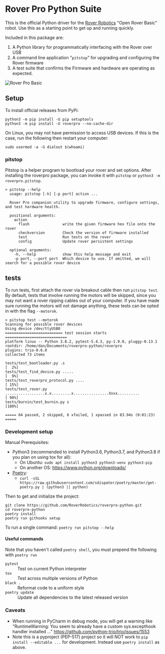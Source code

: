 # Rover Pro Python Suite

This is the official Python driver for the [Rover Robotics](https://roverrobotics.com/) "Open Rover Basic" robot. Use this as a starting point to get up and running quickly.

Included in this package are:

1. A Python library for programmatically interfacing with the Rover over USB
2. A command line application "`pitstop`" for upgrading and configuring the Rover firmware
3. A test suite that confirms the Firmware and hardware are operating as expected.

![Rover Pro Basic](https://docs.roverrobotics.com/1-manuals/0-cover-photos/1-open-rover-basic-getting-started-vga.jpg)

## Setup

To install official releases from PyPi:

```shell script
python3 -m pip install -U pip setuptools
python3 -m pip install -U roverpro --no-cache-dir
```

On Linux, you may not have permission to access USB devices. If this is the case, run the following then restart your computer:

```shell script
sudo usermod -a -G dialout $(whoami)
```

### pitstop

Pitstop is a helper program to bootload your rover and set options. After installing the roverpro package, you can invoke it with `pitstop` or `python3 -m roverpro.pitstop`.

```text
> pitstop --help
  usage: pitstop [-h] [-p port] action ...
  
  Rover Pro companion utility to upgrade firmware, configure settings, and test hardware health.
  
  positional arguments:
    action
      flash               write the given firmware hex file onto the rover
      checkversion        Check the version of firmware installed
      test                Run tests on the rover
      config              Update rover persistent settings
  
  optional arguments:
    -h, --help            show this help message and exit
    -p port, --port port  Which device to use. If omitted, we will search for a possible rover device
```

## tests

To run tests, first attach the rover via breakout cable then run `pitstop test`.
By default, tests that involve running the motors will be skipped, since you may not want a rover ripping cables out of your computer. If you have made sure running the motors will not damage anything, these tests can be opted in with the flag `--motorok`.

```text
> pitstop test --motorok
Scanning for possible rover devices
Using device /dev/ttyUSB0
========================== test session starts ============================
platform linux -- Python 3.8.2, pytest-5.4.3, py-1.9.0, pluggy-0.13.1
rootdir: /home/dan/Documents/roverpro-python/roverpro
plugins: trio-0.6.0
collected 73 items                                                                                                                                                                                           

tests/test_bootloader.py .s                                                                                                                                                                            [  2%]
tests/test_find_device.py .....                                                                                                                                                                        [  9%]
tests/test_roverpro_protocol.py ....                                                                                                                                                                  [ 15%]
tests/test_rover.py ..................x.x.........x................Xxxx..........                                                                                                                      [ 98%]
tests/burnin/test_burnin.py s                                                                                                                                                                          [100%]

===== 64 passed, 2 skipped, 6 xfailed, 1 xpassed in 83.94s (0:01:23) =====
```


### Development setup

Manual Prerequisites:

* Python3 (recommended to install Python3.6, Python3.7, and Python3.8 if you plan on using tox for all):
  * On Ubuntu: `sudo apt install python3 python3-venv python3-pip`
  * On another OS: https://www.python.org/downloads/
* [Poetry](https://python-poetry.org/docs/#installation):
  * `curl -sSL https://raw.githubusercontent.com/sdispater/poetry/master/get-poetry.py | (python3 || python)`

Then to get and initialize the project:

```
git clone https://github.com/RoverRobotics/roverpro-python.git
cd roverpro-python
poetry install
poetry run githooks setup
```

To run a single command: `poetry run pitstop --help`

#### Useful commands

Note that you haven't called `poetry shell`, you must prepend the following with `poetry run`

<dl>
    <dt><code>pytest</code></dt>
    <dd>Test on current Python interpreter</dd>
    <dt><code>tox</code></dt>
    <dd>Test across multiple versions of Python</dd>
    <dt><code>black .</code></dt>
    <dd>Reformat code to a uniform style</dd>
    <td><code>poetry update</code></td>
    <dd>Update all dependencies to the latest released version</dd>
</dl>

### Caveats

* When running in PyCharm in debug mode, you will get a warning like "RuntimeWarning: You seem to already have a custom sys.excepthook handler installed ..." https://github.com/python-trio/trio/issues/1553
* Note this is a pyproject (PEP-517) project so it will NOT work to `pip install --editable ...` for development. Instead use `poetry install` as above.

